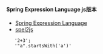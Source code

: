 #### Spring Expression Language js版本
- [Spring Expression Language](http://docs.spring.io/spring/docs/current/spring-framework-reference/html/expressions.html)
- [spel2js](https://github.com/benmarch/spel2js)

```
   '2+3';
   '"a".startsWith('a')'

```
